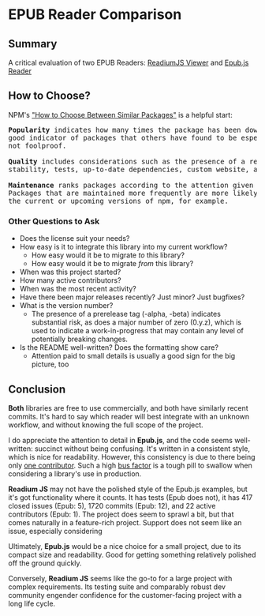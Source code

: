 # EPUB Reader Comparison

## Summary 
A critical evaluation of two EPUB Readers: [ReadiumJS Viewer](https://github.com/readium/readium-js-viewer) and [Epub.js Reader](https://github.com/futurepress/epubjs-reader/)

## How to Choose? 
NPM's ["How to Choose Between Similar Packages"](https://docs.npmjs.com/getting-started/searching-for-packages#how-to-choose-between-similar-packages) is a helpful start:
<pre>
<b>Popularity</b> indicates how many times the package has been downloaded. This is a
good indicator of packages that others have found to be especially useful, but
not foolproof.

<b>Quality</b> includes considerations such as the presence of a readme file,
stability, tests, up-to-date dependencies, custom website, and code complexity.

<b>Maintenance</b> ranks packages according to the attention given by developers.
Packages that are maintained more frequently are more likely to work well with
the current or upcoming versions of npm, for example.
</pre>

### Other Questions to Ask
* Does the license suit your needs?
* How easy is it to integrate this library into my current workflow?
  * How easy would it be to migrate _to_ this library?
  * How easy would it be to migrate _from_ this library?
* When was this project started?
* How many active contributors?
* When was the most recent activity?
* Have there been major releases recently? Just minor? Just bugfixes?
* What is the version number?
	* The presence of a prerelease tag (-alpha, -beta) indicates substantial risk, as does a major number of zero (0.y.z), which is used to indicate a work-in-progress that may contain any level of potentially breaking changes.
* Is the README well-written? Does the formatting show care?
	* Attention paid to small details is usually a good sign for the big picture, too

## Conclusion
**Both** libraries are free to use commercially, and both have similarly recent commits. It's hard to say which reader will best integrate with an unknown workflow, and without knowing the full scope of the project.

I do appreciate the attention to detail in **Epub.js**, and the code seems well-written: succinct without being confusing. It's written in a consistent style, which is nice for readability. However, this consistency is due to there being only [one contributor](https://github.com/futurepress/epubjs-reader/graphs/contributors). Such a high [bus factor](https://en.wikipedia.org/wiki/Bus_factor) is a tough pill to swallow when considering a library's use in production. 

**Readium JS** may not have the polished style of the Epub.js examples, but it's got functionality where it counts. It has tests (Epub does not), it has 417 closed issues (Epub: 5), 1720 commits (Epub: 12), and 22 active contributors (Epub: 1). The project does seem to sprawl a bit, but that comes naturally in a feature-rich project. Support does not seem like an issue, especially considering 

Ultimately, **Epub.js** would be a nice choice for a small project, due to its compact size and readability. Good for getting something relatively polished off the ground quickly.

Conversely, **Readium JS** seems like the go-to for a large project with complex requirements. Its testing suite and comparably robust dev community engender confidence for the customer-facing project with a long life cycle.
